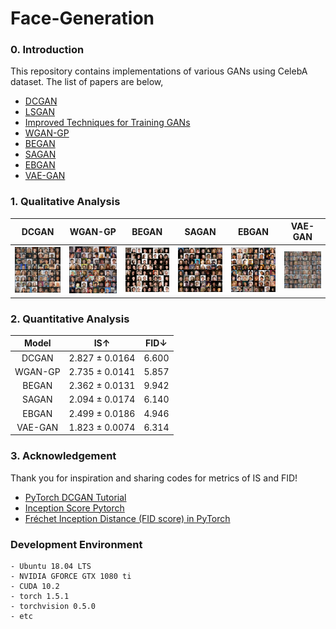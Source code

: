 # Face-Generation

### 0. Introduction

This repository contains implementations of various GANs using CelebA dataset. The list of papers are below,
- [DCGAN](https://arxiv.org/pdf/1511.06434.pdf)
- [LSGAN](https://arxiv.org/pdf/1611.04076.pdf)
- [Improved Techniques for Training GANs](https://arxiv.org/pdf/1606.03498.pdf)
- [WGAN-GP](https://arxiv.org/pdf/1704.00028.pdf)
- [BEGAN](https://arxiv.org/pdf/1703.10717.pdf)
- [SAGAN](https://arxiv.org/pdf/1805.08318.pdf)
- [EBGAN](https://arxiv.org/pdf/1609.03126.pdf)
- [VAE-GAN](https://arxiv.org/pdf/1512.09300.pdf)

### 1. Qualitative Analysis
| DCGAN | WGAN-GP | BEGAN | SAGAN | EBGAN | VAE-GAN|
|:-----:|:-----:|:-----:|:-----:|:-----:|:-----:|
| <img src = './1. DCGAN (Deep Convolutional GAN)/results/samples/Face_Generation_Epoch_100.png'> | <img src = './2. Wasserstein GAN-GP (Gradient Penalty)/results/samples/Face_Generation_Epoch_100.png'> | <img src = './3. BEGAN (Boundary Equilibrium GAN)/results/samples/Face_Generation_Epoch_100.png'> | <img src = './4. SAGAN (Self-Attention GAN)/results/samples/Face_Generation_Epoch_100.png'> | <img src = './5. EBGAN (Energy-based GAN)/results/samples/Face_Generation_Epoch_100.png'> | <img src = './6. VAE-GAN (Variational Autoencoder GAN)/results/samples/generation/Face_Generation_Epoch_040.png'> |

### 2. Quantitative Analysis
| Model | IS↑ | FID↓ |
|:-----:|:-----:|:-----:|
| DCGAN | 2.827 ± 0.0164 | 6.600 |
| WGAN-GP | 2.735 ± 0.0141 | 5.857 |
| BEGAN | 2.362 ± 0.0131 | 9.942 |
| SAGAN | 2.094 ± 0.0174 | 6.140 |
| EBGAN | 2.499 ± 0.0186 | 4.946 |
| VAE-GAN | 1.823 ± 0.0074 | 6.314 |

### 3. Acknowledgement
Thank you for inspiration and sharing codes for metrics of IS and FID!
- [PyTorch DCGAN Tutorial](https://pytorch.org/tutorials/beginner/dcgan_faces_tutorial.html)
- [Inception Score Pytorch](https://github.com/sbarratt/inception-score-pytorch)
- [Fréchet Inception Distance (FID score) in PyTorch](https://github.com/mseitzer/pytorch-fid)

### Development Environment
```
- Ubuntu 18.04 LTS
- NVIDIA GFORCE GTX 1080 ti
- CUDA 10.2
- torch 1.5.1
- torchvision 0.5.0
- etc
```
